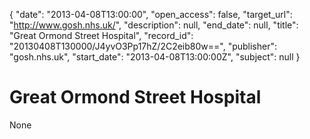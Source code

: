 {
  "date": "2013-04-08T13:00:00", 
  "open_access": false, 
  "target_url": "http://www.gosh.nhs.uk/", 
  "description": null, 
  "end_date": null, 
  "title": "Great Ormond Street Hospital", 
  "record_id": "20130408T130000/J4yvO3Pp17hZ/2C2eib80w==", 
  "publisher": "gosh.nhs.uk", 
  "start_date": "2013-04-08T13:00:00Z", 
  "subject": null
}

# Great Ormond Street Hospital

None